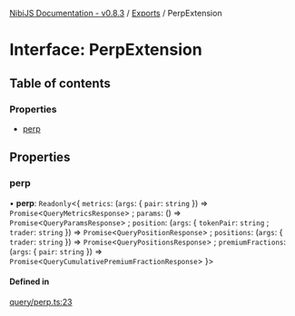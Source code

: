 [NibiJS Documentation - v0.8.3](../intro.md) / [Exports](../modules.md) / PerpExtension

# Interface: PerpExtension

## Table of contents

### Properties

- [perp](PerpExtension.md#perp)

## Properties

### perp

• **perp**: `Readonly`<{ `metrics`: (`args`: { `pair`: `string`  }) => `Promise`<`QueryMetricsResponse`\> ; `params`: () => `Promise`<`QueryParamsResponse`\> ; `position`: (`args`: { `tokenPair`: `string` ; `trader`: `string`  }) => `Promise`<`QueryPositionResponse`\> ; `positions`: (`args`: { `trader`: `string`  }) => `Promise`<`QueryPositionsResponse`\> ; `premiumFractions`: (`args`: { `pair`: `string`  }) => `Promise`<`QueryCumulativePremiumFractionResponse`\>  }\>

#### Defined in

[query/perp.ts:23](https://github.com/NibiruChain/ts-sdk/blob/5bcbdf3/packages/nibijs/src/query/perp.ts#L23)
